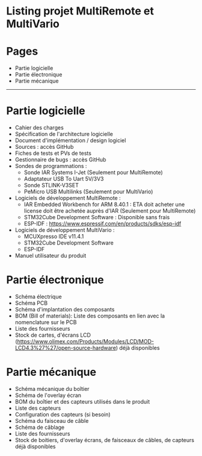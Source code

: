 Listing projet MultiRemote et MultiVario
=============================

# Pages
- Partie logicielle
- Partie électronique
- Partie mécanique

----------------------------------

# Partie logicielle
- Cahier des charges
- Spécification de l'architecture logicielle
- Document d'implémentation / design logiciel
- Sources : accès GitHub
- Fiches de tests et PVs de tests
- Gestionnaire de bugs : accès GitHub
- Sondes de programmations :
    - Sonde IAR Systems I-Jet (Seulement pour MultiRemote)
    - Adaptateur USB To Uart 5V/3V3
    - Sonde STLINK-V3SET
    - PeMicro USB Multilinks (Seulement pour MultiVario)
- Logiciels de développement MultiRemote :
    - IAR Embedded Workbench for ARM 8.40.1 : ETA doit acheter une license doit être achetée auprès d'IAR (Seulement pour MultiRemote)
    - STM32Cube Development Software : Disponible sans frais
    - ESP-IDF : https://www.espressif.com/en/products/sdks/esp-idf
- Logiciels de développement MultiVario :
    - MCUXpresso IDE v11.4.1
    - STM32Cube Development Software
    - ESP-IDF
- Manuel utilisateur du produit
 
# Partie électronique
- Schéma électrique
- Schéma PCB
- Schéma d'implantation des composants
- BOM (Bill of materials): Liste des composants en lien avec la nomenclature sur le PCB 
- Liste des fournisseurs
- Stock de cartes, d'écrans LCD (https://www.olimex.com/Products/Modules/LCD/MOD-LCD4.3%27%27/open-source-hardware) déjà disponibles

# Partie mécanique
- Schéma mécanique du boîtier
- Schéma de l'overlay écran
- BOM du boîtier et des capteurs utilisés dans le produit
- Liste des capteurs
- Configuration des capteurs (si besoin)
- Schéma du faisceau de câble
- Schéma de câblage
- Liste des fournisseurs
- Stock de boitiers, d'overlay écrans, de faisceaux de câbles, de capteurs déjà disponibles
